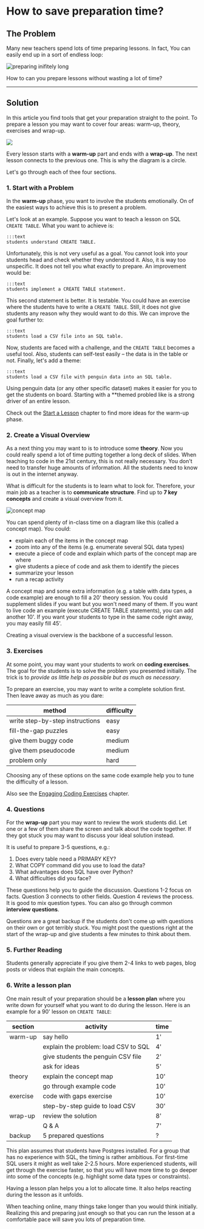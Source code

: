 
# How to save preparation time?

## The Problem

Many new teachers spend lots of time preparing lessons.
In fact, You can easily end up in a sort of endless loop:

![preparing inifitely long](images/infinity.png)

How to can you prepare lessons without wasting a lot of time?

----

## Solution

In this article you find tools that get your preparation straight to the point.
To prepare a lesson you may want to cover four areas: warm-up, theory, exercises and wrap-up.

![](images/lesson_structure.png)

Every lesson starts with a **warm-up** part and ends with a **wrap-up**.
The next lesson connects to the previous one. 
This is why the diagram is a circle.

Let's go through each of thee four sections.

### 1. Start with a Problem

In the **warm-up** phase, you want to involve the students emotionally.
On of the easiest ways to achieve this is to present a problem.

Let's look at an example.
Suppose you want to teach a lesson on SQL `CREATE TABLE`.
What you want to achieve is:

    :::text
    students understand CREATE TABLE.

Unfortunately, this is not very useful as a goal.
You cannot look into your students head and check whether they understood it.
Also, it is way too unspecific. It does not tell you what exactly to prepare.
An improvement would be:

    :::text
    students implement a CREATE TABLE statement.

This second statement is better.
It is testable.
You could have an exercise where the students have to write a `CREATE TABLE`.
Still, it does not give students any reason why they would want to do this.
We can improve the goal further to:

    :::text
    students load a CSV file into an SQL table.

Now, students are faced with a challenge, and the `CREATE TABLE` becomes a useful tool.
Also, students can self-test easily – the data is in the table or not.
Finally, let's add a theme:

    :::text
    students load a CSV file with penguin data into an SQL table.

Using penguin data (or any other specific dataset) makes it easier for you to get the students on board.
Starting with a **themed probled like is a strong driver of an entire lesson.

Check out the [Start a Lesson](start_class.md) chapter to find more ideas for the warm-up phase.

### 2. Create a Visual Overview

As a next thing you may want to is to introduce some **theory**.
Now you could really spend a lot of time putting together a long deck of slides.
When teaching to code in the 21st century, this is not really necessary.
You don't need to transfer huge amounts of information.
All the students need to know is out in the internet anyway.

What is difficult for the students is to learn what to look for.
Therefore, your main job as a teacher is to **communicate structure**.
Find up to **7 key concepts** and create a visual overview from it.

![concept map](images/concept_map.png)

You can spend plenty of in-class time on a diagram like this (called a concept map).
You could:

* explain each of the items in the concept map
* zoom into any of the items (e.g. enumerate several SQL data types)
* execute a piece of code and explain which parts of the concept map are where
* give students a piece of code and ask them to identify the pieces
* summarize your lesson
* run a recap activity

A concept map and some extra information (e.g. a table with data types, a code example) are enough to fill a 20' theory session.
You could supplement slides if you want but you won't need many of them.
If you want to live code an example (execute CREATE TABLE statements), you can add another 10'.
If you want your students to type in the same code right away, you may easily fill 45'.

Creating a visual overview is the backbone of a successful lesson.

### 3. Exercises

At some point, you may want your students to work on **coding exercises**.
The goal for the students is to solve the problem you presented initially.
The trick is to *provide as little help as possible but as much as necessary*.

To prepare an exercise, you may want to write a complete solution first.
Then leave away as much as you dare:

| method     | difficulty |
|------------|------------|
| write step-by-step instructions | easy | 
| fill-the-gap puzzles | easy |
| give them buggy code | medium |
| give them pseudocode | medium |
| problem only | hard |

Choosing any of these options on the same code example help you to tune the difficulty of a lesson.

Also see the [Engaging Coding Exercises](engaging_coding_exercises.md) chapter.

### 4. Questions

For the **wrap-up** part you may want to review the work students did.
Let one or a few of them share the screen and talk about the code together.
If they got stuck you may want to discuss your ideal solution instead.

It is useful to prepare 3-5 questions, e.g.:

1. Does every table need a PRIMARY KEY?
2. What COPY command did you use to load the data?
3. What advantages does SQL have over Python?
4. What difficulties did you face?

These questions help you to guide the discussion.
Questions 1-2 focus on facts. Question 3 connects to other fields. Question 4 reviews the process.
It is good to mix question types.
You can also go through common **interview questions**.

Questions are a great backup if the students don't come up with questions on their own or got terribly stuck.
You might post the questions right at the start of the wrap-up and give students a few minutes to think about them.

### 5. Further Reading

Students generally appreciate if you give them 2-4 links to web pages, blog posts or videos that explain the main concepts.


### 6. Write a lesson plan

One main result of your preparation should be a **lesson plan** where you write down for yourself what you want to do during the lesson.
Here is an example for a 90' lesson on `CREATE TABLE`:

| section | activity | time |
|---------|----------|------|
| warm-up | say hello | 1'  |
|         | explain the problem: load CSV to SQL | 4' | 
|         | give students the penguin CSV file | 2' |
|         | ask for ideas | 5' |
| theory  | explain the concept map | 10' |
|         | go through example code | 10' |
| exercise | code with gaps exercise | 10' |
|          | step-by-step guide to load CSV | 30' |
| wrap-up  | review the solution | 8' |
|          | Q & A | 7' |
| backup   | 5 prepared questions | ? |

This plan assumes that students have Postgres installed.
For a group that has no experience with SQL, the timing is rather ambitious.
For first-time SQL users it might as well take 2-2.5 hours.
More experienced students, will get through the exercise faster, so that you will have more time to go deeper into some of the concepts (e.g. highlight some data types or constraints).

Having a lesson plan helps you a lot to allocate time.
It also helps reacting during the lesson as it unfolds.

When teaching online, many things take longer than you would think initially.
Realizing this and preparing just enough so that you can run the lesson at a comfortable pace will save you lots of preparation time.
